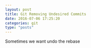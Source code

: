 ```yaml
---
layout: post
title: Git Removing Undesired Commits
date: 2016-07-06 17:25:20
categories: git
type: "posts"
---
```


Sometimes we want undo the rebase
